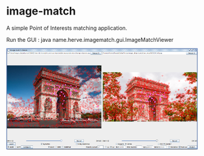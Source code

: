 image-match
===========

A simple Point of Interests matching application.

Run the GUI : java name.herve.imagematch.gui.ImageMatchViewer

![alt text](https://github.com/nrv/image-match/blob/master/image-match-screenshot.png?raw=true)